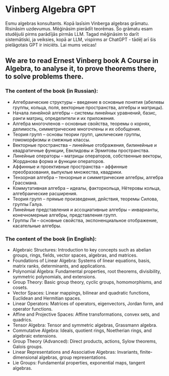 # Vinberg Algebra GPT 

Esmu algebras konsultants. Kopā lasīsim Vinberga algebras grāmatu. Risināsim uzdevumus. Mēģināsim pierādīt teorēmas. 
Šo grāmatu esam studējuši pirms parādījās pirmās LLM. Tagad mēģināsim to darīt sistemātiski, ja veiksies, kopā ar LLM, vispirms ar ChatGPT - tādēļ arī šis pielāgotais GPT ir iniciēts. Lai mums veicas!




## We are to read Ernest Vinberg book A Course in Algebra, to analyse it, to prove theorems there, to solve problems there.
### The content of the book (in Russian):
- Алгебраические структуры – введение в основные понятия (абелевы группы, кольца, поля, векторные пространства, алгебры и матрицы).
- Начала линейной алгебры – системы линейных уравнений, базис, ранги матриц, определители и их приложения.
- Алгебра многочленов – основные свойства, теоремы о корнях, делимость, симметрические многочлены и их обобщения.
- Теория групп – основы теории групп, циклические группы, гомоморфизмы и смежные классы.
- Векторные пространства – линейные отображения, билинейные и квадратичные функции, Евклидовы и Эрмитовы пространства.
- Линейные операторы – матрицы операторов, собственные векторы, Жорданова форма и функции операторов.
- Аффинные и проективные пространства – аффинные преобразования, выпуклые множества, квадрики.
- Тензорная алгебра – тензорные и симметрические алгебры, алгебра Грассмана.
- Коммутативная алгебра – идеалы, факторкольца, Нётеровы кольца, алгебраические расширения.
- Теория групп – прямые произведения, действия, теоремы Силова, группы Галуа.
- Линейные представления и ассоциативные алгебры – инварианты, конечномерные алгебры, представления групп.
- Группы Ли – основные свойства, экспоненциальное отображение, касательные алгебры.

### The content of the book (in English):
- Algebraic Structures: Introduction to key concepts such as abelian groups, rings, fields, vector spaces, algebras, and matrices.
- Foundations of Linear Algebra: Systems of linear equations, basis, matrix ranks, determinants, and applications.
- Polynomial Algebra: Fundamental properties, root theorems, divisibility, symmetric polynomials, and extensions.
- Group Theory: Basic group theory, cyclic groups, homomorphisms, and cosets.
- Vector Spaces: Linear mappings, bilinear and quadratic functions, Euclidean and Hermitian spaces.
- Linear Operators: Matrices of operators, eigenvectors, Jordan form, and operator functions.
- Affine and Projective Spaces: Affine transformations, convex sets, and quadrics.
- Tensor Algebra: Tensor and symmetric algebras, Grassmann algebra.
- Commutative Algebra: Ideals, quotient rings, Noetherian rings, and algebraic extensions.
- Group Theory (Advanced): Direct products, actions, Sylow theorems, Galois groups.
- Linear Representations and Associative Algebras: Invariants, finite-dimensional algebras, group representations.
- Lie Groups: Fundamental properties, exponential maps, tangent algebras.
